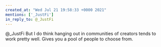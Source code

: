 ```yaml
---
created_at: "Wed Jul 21 19:58:33 +0000 2021"
mentions: ['_JustFi']
in_reply_to: @_JustFi
---
```


@_JustFi But I do think hanging out in communities of creators tends to work pretty well. Gives you a pool of people to choose from.